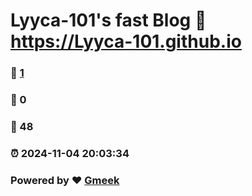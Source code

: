 # Lyyca-101's fast Blog :link: https://Lyyca-101.github.io 
### :page_facing_up: [1](https://Lyyca-101.github.io/tag.html) 
### :speech_balloon: 0 
### :hibiscus: 48 
### :alarm_clock: 2024-11-04 20:03:34 
### Powered by :heart: [Gmeek](https://github.com/Meekdai/Gmeek)
